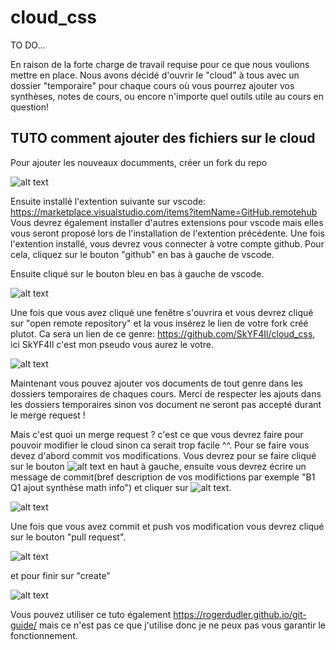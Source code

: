 # cloud_css
TO DO...

En raison de la forte charge de travail requise pour ce que nous voulions mettre en place. Nous avons décidé d'ouvrir le "cloud" à tous avec un dossier "temporaire" pour chaque cours où vous pourrez ajouter vos synthèses, notes de cours, ou encore n'importe quel outils utile au cours en question! 


## TUTO comment ajouter des fichiers sur le cloud
Pour ajouter les nouveaux documments, créer un fork du repo

![alt text](https://github.com/uliegeCSS/cloud_css/blob/main/ressources/fork.png?raw=true)

Ensuite installé l'extention suivante sur vscode: https://marketplace.visualstudio.com/items?itemName=GitHub.remotehub
Vous devrez également installer d'autres extensions pour vscode mais elles vous seront proposé lors de l'installation de l'extention précédente. Une fois l'extention installé, vous devrez vous connecter à votre compte github. Pour cela, cliquez sur le bouton "github" en bas à gauche de vscode.

Ensuite cliqué sur le bouton bleu en bas à gauche de vscode.

![alt text](https://github.com/uliegeCSS/cloud_css/blob/main/ressources/remoteRepo.png?raw=true)

Une fois que vous avez cliqué une fenêtre s'ouvrira et vous devrez cliqué sur "open remote repository" et la vous insérez le lien de votre fork créé plutot. Ca sera un lien de ce genre: https://github.com/SkYF4Il/cloud_css, ici SkYF4Il c'est mon pseudo vous aurez le votre.

![alt text](https://github.com/uliegeCSS/cloud_css/blob/main/ressources/console.png?raw=true)

Maintenant vous pouvez ajouter vos documents de tout genre dans les dossiers temporaires de chaques cours. Merci de respecter les ajouts dans les dossiers temporaires sinon vos document ne seront pas accepté durant le merge request ! 

Mais c'est quoi un merge request ? c'est ce que vous devrez faire pour pouvoir modifier le cloud sinon ca serait trop facile ^^.
Pour se faire vous devez d'abord commit vos modifications.
Vous devrez pour se faire cliqué sur le bouton ![alt text](https://github.com/uliegeCSS/cloud_css/blob/main/ressources/sourceC.png?raw=true) en haut à gauche, ensuite vous devrez écrire un message de commit(bref description de vos modifictions par exemple "B1 Q1 ajout synthèse math info") et cliquer sur ![alt text](https://github.com/uliegeCSS/cloud_css/blob/main/ressources/correct.png?raw=true).

![alt text](https://github.com/uliegeCSS/cloud_css/blob/main/ressources/commit.png?raw=true)

Une fois que vous avez commit et push vos modification vous devrez cliqué sur le bouton "pull request".

![alt text](https://github.com/uliegeCSS/cloud_css/blob/main/ressources/pullrequest.png?raw=true)

et pour finir sur "create"

![alt text](https://github.com/uliegeCSS/cloud_css/blob/main/ressources/pullrequest2.png?raw=true)

Vous pouvez utiliser ce tuto également https://rogerdudler.github.io/git-guide/ mais ce n'est pas ce que j'utilise donc je ne peux pas vous garantir le fonctionnement.
